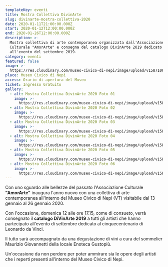 ```yaml
---
templateKey: eventi
title: Mostra Collettiva DivinArte
slug: divinarte-mostra-collettiva-2020
date: 2020-01-11T21:00:00.000Z
start: 2020-01-12T12:00:00.000Z
end: 2020-01-26T12:00:00.000Z
description: >-
  Mostra collettiva di arte contemporanea organizzata dall'Associazione
  Culturale "AmorArte" e consegna del catalogo DivinArte 2019 dedicato
  all'evento del settembre 2019.
category: eventi
featured: false
image: >-
  https://res.cloudinary.com/museo-civico-di-nepi/image/upload/v1587106921/divin-07_z5iplq.jpg
place: Museo Civico di Nepi
access: Orario di apertura del Museo
ticket: Ingresso Gratuito
gallery:
  - alt: Mostra Collettiva DivinArte 2020 Foto 01
    image: >-
      https://res.cloudinary.com/museo-civico-di-nepi/image/upload/v1587102171/divin-01_a8xi6a.jpg
  - alt: Mostra Collettiva DivinArte 2020 Foto 02
    image: >-
      https://res.cloudinary.com/museo-civico-di-nepi/image/upload/v1587102171/divin-02_w3hlq7.jpg
  - alt: Mostra Collettiva DivinArte 2020 Foto 03
    image: >-
      https://res.cloudinary.com/museo-civico-di-nepi/image/upload/v1587102171/divin-03_rdgsyq.jpg
  - alt: Mostra Collettiva DivinArte 2020 Foto 04
    image: >-
      https://res.cloudinary.com/museo-civico-di-nepi/image/upload/v1587102171/divin-04_kt9tho.jpg
  - alt: Mostra Collettiva DivinArte 2020 Foto 05
    image: >-
      https://res.cloudinary.com/museo-civico-di-nepi/image/upload/v1587102171/divin-05_ahs14m.jpg
  - alt: Mostra Collettiva DivinArte 2020 Foto 06
    image: >-
      https://res.cloudinary.com/museo-civico-di-nepi/image/upload/v1587102171/divin-06_rwo8v4.jpg
---
```

Con uno sguardo alle bellezze del passato l'Associazione Culturale **"AmorArte"** inaugura l'anno nuovo con una collettiva di arte contemporanea all'interno del Museo Civico di Nepi (VT) visitabile dal 13 gennaio al 26 gennaio 2020.

Con l'occasione, domenica 12 alle ore 17.15, come di consueto, verrà consegnato il **catalogo DiVinArte 2019** a tutti gli artisti che hanno partecipato all'evento di settembre dedicato al cinquecentenario di Leonardo da Vinci.

Il tutto sarà accompagnato da una degustazione di vini a cura del sommelier Maurizio Giovannetti della locale Enoteca Gustopiù.

Un'occasione da non perdere per poter ammirare sia le opere degli artisti che i reperti presenti all'interno del Museo Civico di Nepi.

